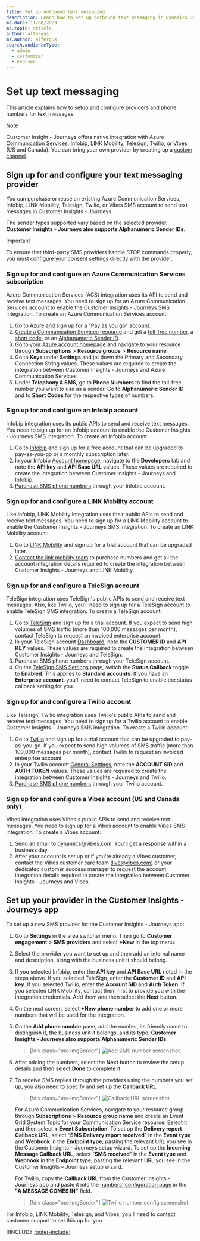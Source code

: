 ```yaml
---
title: Set up outbound text messaging
description: Learn how to set up outbound text messaging in Dynamics 365 Customer Insights - Journeys.
ms.date: 11/08/2023
ms.topic: article
author: alfergus
ms.author: alfergus
search.audienceType: 
  - admin
  - customizer
  - enduser
---
```


# Set up text messaging

This article explains how to setup and configure providers and phone numbers for text messages.

> [!NOTE]
> Customer Insight - Journeys offers native integration with Azure Communication Services, Infobip, LINK Mobility, Telesign, Twilio, or Vibes (US and Canada). You can bring your own provider by creating up a [custom channel](real-time-marketing-create-custom-channels.md).

## Sign up for and configure your text messaging provider

You can purchase or reuse an existing Azure Communication Services, Infobip, LINK Mobility, Telesign, Twilio, or Vibes SMS account to send text messages in Customer Insights - Journeys. 

The sender types supported vary based on the selected provider. **Customer Insights - Journeys also supports Alphanumeric Sender IDs**.

> [!IMPORTANT]
> To ensure that third-party SMS providers handle STOP commands properly, you must configure your consent settings directly with the provider.

### Sign up for and configure an Azure Communication Services subscription

Azure Communication Services (ACS) integration uses its API to send and receive text messages. You need to sign up for an Azure Communication Services account to enable the Customer Insights - Journeys SMS integration. To create an Azure Communication Services account:

1. Go to [Azure](https://azure.microsoft.com/free/?WT.mc_id=A261C142F) and sign up for a "Pay as you go" account.
1. [Create a Communication Services resource](/azure/communication-services/quickstarts/create-communication-resource?tabs=windows&pivots=platform-azp) and get a [toll-free number](/azure/communication-services/quickstarts/telephony/get-phone-number?tabs=windows&pivots=platform-azcli), a [short code](/azure/communication-services/quickstarts/sms/apply-for-short-code), or an [Alphanumeric Sender ID](/azure/communication-services/quickstarts/sms/enable-alphanumeric-sender-id).
1. Go to your [Azure account homepage](https://ms.portal.azure.com/#home) and navigate to your resource through **Subscriptions** > **Resource groups** > **Resource name**.
1. Go to **Keys** under **Settings** and jot down the Primary and Secondary Connection String values. These values are required to create the integration between Customer Insights - Journeys and Azure Communication Services.
1. Under **Telephony & SMS**, go to **Phone Numbers** to find the toll-free number you want to use as a sender. Go to **Alphanumeric Sender ID** and to **Short Codes** for the respective types of numbers.

### Sign up for and configure an Infobip account

Infobip integration uses its public APIs to send and receive text messages. You need to sign up for an Infobip account to enable the Customer Insights - Journeys SMS integration. To create an Infobip account:

1. Go to [Infobip](https://www.infobip.com/signup?signup_source=MicrosoftDynamicsMarketing) and sign up for a free account that can be upgraded to pay-as-you-go or a monthly subscription later.
1. In your Infobip [Account homepage](https://portal.infobip.com/homepage/), navigate to the **Developers** tab and note the **API key** and **API Base URL** values. These values are required to create the integration between Customer Insights - Journeys and Infobip.
1. [Purchase SMS phone numbers](https://portal.infobip.com/apps/sms) through your Infobip account.

### Sign up for and configure a LINK Mobility account

Like Infobip, LINK Mobility integration uses their public APIs to send and receive text messages. You need to sign up for a LINK Mobility account to enable the Customer Insights - Journeys SMS integration. To create an LINK Mobility account:

1. Go to [LINK Mobility](https://www.linkmobility.com) and sign up for a trial account that can be upgraded later.
1. [Contact the link mobility team](https://www.linkmobility.com/contact-us) to purchase numbers and get all the account integration details required to create the integration between Customer Insights - Journeys and LINK Mobility.

### Sign up for and configure a TeleSign account

TeleSign integration uses TeleSign's public APIs to send and receive text messages. Also, like Twilio, you’ll need to sign up for a TeleSign account to enable TeleSign SMS integration. To create a TeleSign account:  
  
1. Go to [TeleSign](https://portal.telesign.com/signup) and sign up for a trial account. If you expect to send high volumes of SMS traffic (more than 100,000 messages per month), contact TeleSign to request an invoiced enterprise account.
1. In your TeleSign account [Dashboard](https://portal.telesign.com/portal/dashboard), note the **CUSTOMER ID** and **API KEY** values. These values are required to create the integration between Customer Insights - Journeys and TeleSign.
1. Purchase SMS phone numbers through your TeleSign account.
1. On the [TeleSign SMS Settings](https://portal.telesign.com/portal/sms-settings) page, switch the **Status Callback** toggle to **Enabled.** This applies to **Standard accounts**. If you have an **Enterprise account**, you’ll need to contact TeleSign to enable the status callback setting for you.

### Sign up for and configure a Twilio account

Like Telesign, Twilio integration uses Twilio's public APIs to send and receive text messages. You need to sign up for a Twilio account to enable Customer Insights - Journeys SMS integration. To create a Twilio account:  
1. Go to [Twilio](https://www.twilio.com/try-twilio) and sign up for a trial account that can be upgraded to pay-as-you-go. If you expect to send high volumes of SMS traffic (more than 100,000 messages per month), contact Twilio to request an invoiced enterprise account.
1. In your Twilio account [General Settings](https://console.twilio.com/us1/account/manage-account/general-settings), note the **ACCOUNT SID** and **AUTH TOKEN** values. These values are required to create the integration between Customer Insights - Journeys and Twilio.
1. [Purchase SMS phone numbers](https://console.twilio.com/us1/develop/phone-numbers/manage/search?frameUrl=%2Fconsole%2Fphone-numbers%2Fsearch%3Fx-target-region%3Dus1&currentFrameUrl=%2Fconsole%2Fphone-numbers%2Fsearch%3FisoCountry%3DUS%26types%255B%255D%3DLocal%26types%255B%255D%3DTollfree%26capabilities%255B%255D%3DSms%26capabilities%255B%255D%3DMms%26capabilities%255B%255D%3DVoice%26capabilities%255B%255D%3DFax%26searchTerm%3D%26searchFilter%3Dleft%26searchType%3Dnumber%26x-target-region%3Dus1%26__override_layout__%3Dembed%26bifrost%3Dtrue) through your Twilio account.

### Sign up for and configure a Vibes account (US and Canada only)

Vibes integration uses Vibes's public APIs to send and receive text messages. You need to sign up for a Vibes account to enable Vibes SMS integration. To create a Vibes account:  
  
1. Send an email to [dynamics@vibes.com](mailto:dynamics@vibes.com). You'll get a response within a business day.
1. After your account is set up or if you're already a Vibes customer, contact the Vibes customer care team ([live@vibes.com](mailto:live@vibes.com)) or your dedicated customer success manager to request the account integration details required to create the integration between Customer Insights - Journeys and Vibes.

## Set up your provider in the Customer Insights - Journeys app

To set up a new SMS provider for the Customer Insights - Journeys app:

1. Go to **Settings** in the area switcher menu. Then go to **Customer engagement** > **SMS providers** and select **+New** in the top menu.
1. Select the provider you want to set up and then add an internal name and description, along with the business unit it should belong.
1. If you selected Infobip, enter the **API key** and **API Base URL** noted in the steps above. If you selected TeleSign, enter the **Customer ID** and **API key**. If you selected Twilio, enter the **Account SID** and **Auth Token**. If you selected LINK Mobility, contact them first to provide you with the integration credentials. Add them and then select the **Next** button.
1. On the next screen, select **+New phone number** to add one or more numbers that will be used for the integration.
1. On the **Add phone number** pane, add the number, its friendly name to distinguish it, the business unit it belongs, and its type. **Customer Insights - Journeys also supports Alphanumeric Sender IDs**.
    > [!div class="mx-imgBorder"]
    > ![Add SMS number screenshot.](media/real-time-marketing-add-sms-number.png "Add SMS number screenshot")
1. After adding the numbers, select the **Next** button to review the setup details and then select **Done** to complete it. 
1. To receive SMS replies through the providers using the numbers you set up, you also need to specify and set up the **Callback URL**.

    > [!div class="mx-imgBorder"]
    > ![Callback URL screenshot.](media/real-time-marketing-text-message-callback-url.png "Callback URL screenshot")

   For Azure Communication Services, navigate to your resource group through **Subscriptions** > **Resource group name** and create an Event Grid System Topic for your Communication Service resource. Select it and then select **+ Event Subscription**. To set up the **Delivery report Callback URL**, select “**SMS Delivery report received**” in the **Event type** and **Webhook** in the **Endpoint type**, pasting the relevant URL you see in the Customer Insights – Journeys setup wizard. To set up the **Incoming Message Callback URL**, select “**SMS received**” in the **Event type** and **Webhook** in the **Endpoint** type, pasting the relevant URL you see in the Customer Insights – Journeys setup wizard. 

   For Twilio, copy the **Callback URL** from the Customer Insights - Journeys app and paste it into the [numbers' configuration page](https://console.twilio.com/us1/develop/phone-numbers/manage/incoming) in the **"A MESSAGE COMES IN"** field.

    > [!div class="mx-imgBorder"]
    > ![Twilio number config screenshot.](media/real-time-marketing-text-message-twilio-config.png "Twilio number config screenshot")

For Infobip, LINK Mobility, Telesign, and Vibes, you'll need to contact customer support to set this up for you.

[!INCLUDE [footer-include](./includes/footer-banner.md)]
